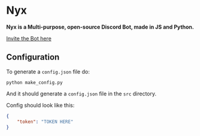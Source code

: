 # Nyx

**Nyx is a Multi-purpose, open-source Discord Bot, made in JS and Python.**

[Invite the Bot here](https://discord.com/oauth2/authorize?client_id=960533661109878805&scope=bot%20applications.commands&permissions=545394261246)

## Configuration

To generate a `config.json` file do:

`python make_config.py`

And it should generate a `config.json` file in the `src` directory.

Config should look like this:

```json
{
    "token": "TOKEN HERE"
}
```
